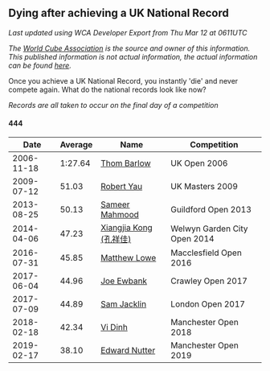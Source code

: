 ## Dying after achieving a UK National Record 

*Last updated using WCA Developer Export from Thu Mar 12 at 0611UTC*

*The [World Cube Association](https://www.worldcubeassociation.org) is the source and owner of this information. This published information is not actual information, the actual information can be found [here](https://www.worldcubeassociation.org/results).*

Once you achieve a UK National Record, you instantly 'die' and never compete again. What do the national records look like now?

*Records are all taken to occur on the final day of a competition*

#### 444

|Date|Average|Name|Competition|  
|--|--|--|--|  
|2006-11-18|1:27.64|[Thom Barlow](https://www.worldcubeassociation.org/persons/2006BARL01)|UK Open 2006|  
|2009-07-12|51.03|[Robert Yau](https://www.worldcubeassociation.org/persons/2009YAUR01)|UK Masters 2009|  
|2013-08-25|50.13|[Sameer Mahmood](https://www.worldcubeassociation.org/persons/2013MAHM02)|Guildford Open 2013|  
|2014-04-06|47.23|[Xiangjia Kong (孔祥佳)](https://www.worldcubeassociation.org/persons/2013KONG01)|Welwyn Garden City Open 2014|  
|2016-07-31|45.85|[Matthew Lowe](https://www.worldcubeassociation.org/persons/2014LOWE01)|Macclesfield Open 2016|  
|2017-06-04|44.96|[Joe Ewbank](https://www.worldcubeassociation.org/persons/2015EWBA01)|Crawley Open 2017|  
|2017-07-09|44.89|[Sam Jacklin](https://www.worldcubeassociation.org/persons/2015JACK04)|London Open 2017|  
|2018-02-18|42.34|[Vi Dinh](https://www.worldcubeassociation.org/persons/2013DINH01)|Manchester Open 2018|  
|2019-02-17|38.10|[Edward Nutter](https://www.worldcubeassociation.org/persons/2018NUTT01)|Manchester Open 2019|  
